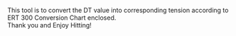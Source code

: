 This tool is to convert the DT value into corresponding tension according to ERT 300 Conversion Chart enclosed.
<br>Thank you and Enjoy Hitting!
